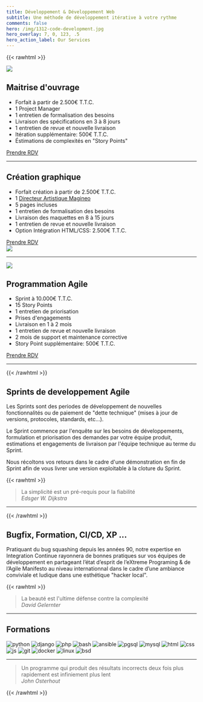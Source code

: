 ```yaml
---
title: Développement & Développement Web
subtitle: Une méthode de développement itérative à votre rythme
comments: false
hero: /img/1312-code-development.jpg
hero_overlay: 7, 0, 123, .5
hero_action_label: Our Services
---
```


{{< rawhtml >}}
<section>
    <img loading="lazy" src="/img/great_idea.svg" />
    <div>
        <h2>Maitrise d'ouvrage</h2>
        <ul>
            <li>Forfait à partir de 2.500€ T.T.C.</li>
            <li>1 Project Manager</li>
            <li>1 entretien de formalisation des besoins</li>
            <li>Livraison des spécifications en 3 à 8 jours</li>
            <li>1 entretien de revue et nouvelle livraison</li>
            <li>Itération supplémentaire: 500€ T.T.C.</li>
            <li>Éstimations de complexités en "Story Points"</li>
        </ul>
        <a class="action" href="/#contact">Prendre RDV</a>
    </div>
</section>
<hr>
<section class="right">
    <div>
        <h2>Création graphique</h2>
        <ul>
            <li>
                Forfait création à partir de 2.500€ T.T.C.
            </li>
            <li>1 <a href="https://magineo.fr" title="Agence de communication">Directeur Artistique Magineo</a></li>
            <li>5 pages incluses</li>
            <li>1 entretien de formalisation des besoins</li>
            <li>Livraison des maquettes en 8 à 15 jours</li>
            <li>1 entretien de revue et nouvelle livraison</li>
            <li>Option Intégration HTML/CSS: 2.500€ T.T.C.</li>
        </ul>
        <a class="action" href="/#contact">Prendre RDV</a>
    </div>
    <img loading="lazy" src="/img/landing_page.svg" />
</section>
<hr>
<section>
    <img loading="lazy" src="/img/code_development.svg" />
    <div>
        <h2>Programmation Agile</h2>
        <ul>
            <li>Sprint à 10.000€ T.T.C.</li>
            <li>15 Story Points</li>
            <li>1 entretien de priorisation</li>
            <li>Prises d'engagements</li>
            <li>Livraison en 1 à 2 mois</li>
            <li>1 entretien de revue et nouvelle livraison</li>
            <li>2 mois de support et maintenance corrective</li>
            <li>Story Point supplémentaire: 500€ T.T.C.</li>
        </ul>
        <a class="action" href="/#contact">Prendre RDV</a>
    </div>
</section>
<hr>
{{< /rawhtml >}}

## Sprints de developpement Agile

Les Sprints sont des periodes de développement de nouvelles fonctionnalités ou
de paiement de "dette technique" (mises à jour de versions, protocoles,
standards, etc...).

Le Sprint commence par l'enquête sur les besoins de développements, formulation
et priorisation des demandes par votre équipe produit, estimations et engagements
de livraison par l'équipe technique au terme du Sprint.

Nous récoltons vos retours dans le cadre d'une démonstration en fin de Sprint
afin de vous livrer une version exploitable à la cloture du Sprint.

{{< rawhtml >}}
<blockquote>
  La simplicité est un pré-requis pour la fiabilité
  <footer>
    <i>Edsger W. Dijkstra</i>
  </footer>
</blockquote>
<hr>
{{< /rawhtml >}}

## Bugfix, Formation, CI/CD, XP ...

Pratiquant du bug squashing depuis les années 90, notre expertise en
Integration Continue rayonnera de bonnes pratiques sur vos équipes de
développement en partageant l’état d’esprit de l’eXtreme Programing & de
l’Agile Manifesto au niveau internationnal dans le cadre d’une ambiance
conviviale et ludique dans une esthétique "hacker local".

{{< rawhtml >}}
<blockquote>
  La beauté est l'ultime défense contre la complexité
  <footer>
    <i>David Gelernter</i>
  </footer>
</blockquote>
<hr>
<h2>Formations</h2>

<div class="techno">
<img src="/img/techno/python.svg" alt="python">
<img src="/img/techno/django.svg" alt="django">
<img src="/img/techno/php.svg" alt="php">
<img src="/img/techno/bash.svg" alt="bash">
<img src="/img/techno/ansible.svg" alt="ansible">
<img src="/img/techno/pgsql.svg" alt="pgsql">
<img src="/img/techno/mysql.svg" alt="mysql">
<img src="/img/techno/html.svg" alt="html">
<img src="/img/techno/css.svg" alt="css">
<img src="/img/techno/js.svg" alt="js">
<img src="/img/techno/git.svg" alt="git">
<img src="/img/techno/docker.svg" alt="docker">
<img src="/img/techno/linux.svg" alt="linux">
<img src="/img/techno/freebsd.svg" alt="bsd">
</div>

<hr>
<blockquote>
  Un programme qui produit des résultats incorrects deux fois plus rapidement est infiniement plus lent
  <footer>
    <i>John Osterhout</i>
  </footer>
</blockquote>
{{< /rawhtml >}}
